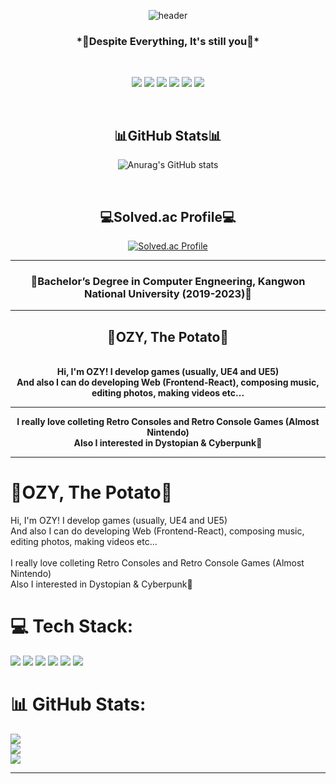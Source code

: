 <div align="center">

![header](https://capsule-render.vercel.app/api?type=soft&text=TRY%20SAY%20"HELLO%20OZY"&animation=twinkling&color=gradient)
  
<h3>*💖Despite Everything, It's still you💖*</h3>
  
<br>

<img src="https://img.shields.io/badge/Unreal4-0E1128?style=for-the-badge&logo=unrealengine&logoColor=white"> <img src="https://img.shields.io/badge/Unreal5-0E1128?style=for-the-badge&logo=unrealengine&logoColor=white"> <img src="https://img.shields.io/badge/Unity-000000?style=for-the-badge&logo=unity&logoColor=white">
<img src="https://img.shields.io/badge/Figma-F24E1E?style=for-the-badge&logo=figma&logoColor=white"> <img src="https://img.shields.io/badge/Photoshop-31A8FF?style=for-the-badge&logo=adobephotoshop&logoColor=white"> <img src="https://img.shields.io/badge/React-61DAFB?style=for-the-badge&logo=react&logoColor=white">

<br>

<h2>📊GitHub Stats📊</h2>

![Anurag's GitHub stats](https://github-readme-stats.vercel.app/api?username=OGYWORLD&show_icons=true&theme=radical)

<br>

<h2>💻Solved.ac Profile💻</h2>

[![Solved.ac Profile](http://mazassumnida.wtf/api/generate_badge?boj=ogy1004)](https://solved.ac/ogy1004/)

<hr/>

<h3>🥔Bachelor’s Degree in Computer Engneering, Kangwon National University (2019-2023)🥔</h3>

<hr/>

<h2>🤔OZY, The Potato🤔 </h2>
<br>
<b>Hi, I'm OZY! I develop games (usually, UE4 and UE5)</b>
<br>
<b>And also I can do developing Web (Frontend-React), composing music, editing photos, making videos etc...</b>

<hr/>

<b>I really love colleting Retro Consoles and Retro Console Games (Almost Nintendo)</b>
<br>
<b>Also I interested in Dystopian & Cyberpunk🌃</b>

<hr/>

</div>

# 🤔OZY, The Potato🤔
Hi, I'm OZY! I develop games (usually, UE4 and UE5)<br>And also I can do developing Web (Frontend-React), composing music, editing photos, making videos etc...<br><br>I really love colleting Retro Consoles and Retro Console Games (Almost Nintendo)<br>Also I interested in Dystopian & Cyberpunk🌃


# 💻 Tech Stack:
<img src="https://img.shields.io/badge/Unreal4-0E1128?style=for-the-badge&logo=unrealengine&logoColor=white"> <img src="https://img.shields.io/badge/Unreal5-0E1128?style=for-the-badge&logo=unrealengine&logoColor=white"> <img src="https://img.shields.io/badge/Unity-000000?style=for-the-badge&logo=unity&logoColor=white">
<img src="https://img.shields.io/badge/Figma-F24E1E?style=for-the-badge&logo=figma&logoColor=white"> <img src="https://img.shields.io/badge/Photoshop-31A8FF?style=for-the-badge&logo=adobephotoshop&logoColor=white"> <img src="https://img.shields.io/badge/React-61DAFB?style=for-the-badge&logo=react&logoColor=white">
# 📊 GitHub Stats:
![](https://github-readme-stats.vercel.app/api?username=OGYWORLD&theme=tokyonight&hide_border=false&include_all_commits=false&count_private=false)<br/>
![](https://github-readme-streak-stats.herokuapp.com/?user=OGYWORLD&theme=tokyonight&hide_border=false)<br/>
![](https://github-readme-stats.vercel.app/api/top-langs/?username=OGYWORLD&theme=tokyonight&hide_border=false&include_all_commits=false&count_private=false&layout=compact)

---

